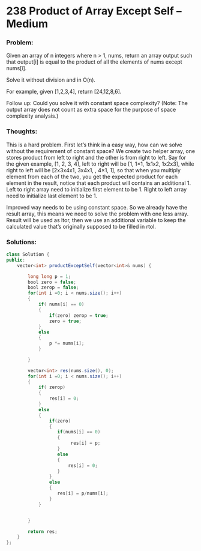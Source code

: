 # 238 Product of Array Except Self – Medium

### Problem:
Given an array of n integers where n > 1, nums, return an array output such that output[i] is equal to the product of all the elements of nums except nums[i].

Solve it without division and in O(n).

For example, given [1,2,3,4], return [24,12,8,6].

Follow up:
Could you solve it with constant space complexity? (Note: The output array does not count as extra space for the purpose of space complexity analysis.)

### Thoughts:
This is a hard problem. First let’s think in a easy way, how can we solve without the requirement of constant space?
We create two helper array, one stores product from left to right and the other is from right to left. Say for the given example, [1, 2, 3, 4], left to right will be [1, 1×1, 1x1x2, 1x2x3], while right to left will be [2x3x4x1, 3x4x1, , 4×1, 1], so that when you multiply element from each of the two, you get the expected product for each element in the result, notice that each product will contains an additional 1. Left to right array need to initialize first element to be 1. Right to left array need to initialize last element to be 1.

Improved way needs to be using constant space. So we already have the result array, this means we need to solve the problem with one less array. Result will be used as ltor, then we use an additional variable to keep the calculated value that’s originally supposed to be filled in rtol.

### Solutions:

```java
class Solution {
public:
    vector<int> productExceptSelf(vector<int>& nums) {

        long long p = 1;
        bool zero = false;
        bool zerop = false;
        for(int i =0; i < nums.size(); i++)
        {
            if( nums[i] == 0)
            {
                if(zero) zerop = true;
                zero = true;
            }
            else
            {
                p *= nums[i];
            }

        }

        vector<int> res(nums.size(), 0);
        for(int i =0; i < nums.size(); i++)
        {
            if( zerop)
            {
                res[i] = 0;
            }
            else
            {
                if(zero)
                {
                   if(nums[i] == 0)
                   {
                        res[i] = p;
                   }
                   else
                   {
                       res[i] = 0;
                   }
                }
                else
                {
                   res[i] = p/nums[i];
                }
            }


        }

        return res;
    }
};
```
